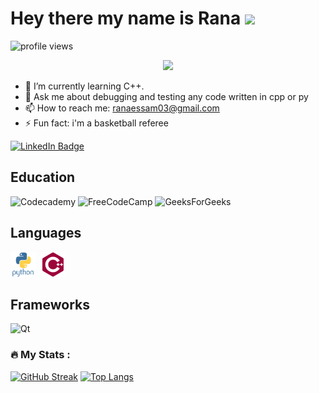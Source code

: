 

<h1>
  Hey there my name is Rana
  <img src="https://media.giphy.com/media/hvRJCLFzcasrR4ia7z/giphy.gif" width="30px"/>
 
</h1>

<p align="left">
  <img src="https://gpvc.arturio.dev/sw-yx" alt="profile views">  

</p>
<div id="header" align="center">
  <img src="https://media.giphy.com/media/NgurY1o4z080Jfoyzw/giphy.gif" width="100"/>
</div>



- 🌱 I’m currently learning C++.
- 💬 Ask me about debugging and testing any code written in cpp or py
- 📫 How to reach me: ranaessam03@gmail.com
- ⚡ Fun fact: i'm a basketball referee 


<div id="badges">
  <a href="https://www.linkedin.com/in/rana-essam-a08760221/">
    <img src="https://img.shields.io/badge/LinkedIn-blue?style=for-the-badge&logo=linkedin&logoColor=white" alt="LinkedIn Badge"/>
  </a>
</div>


## Education
![Codecademy](https://img.shields.io/badge/Codecademy-FFF0E5?style=for-the-badge&logo=codecademy&logoColor=1F243A)
  ![FreeCodeCamp](https://img.shields.io/badge/Freecodecamp-%23123.svg?&style=for-the-badge&logo=freecodecamp&logoColor=green)
  ![GeeksForGeeks](https://img.shields.io/badge/GeeksforGeeks-gray?style=for-the-badge&logo=geeksforgeeks&logoColor=35914c)
  
## Languages
<div>
  <img src="https://github.com/devicons/devicon/blob/master/icons/python/python-original-wordmark.svg" title="Python" alt="Java" width="40" height="40"/>&nbsp;
   <img src="https://github.com/devicons/devicon/blob/master/icons/cplusplus/cplusplus-plain.svg" title="C++" alt="C++" width="40" height="40"/>&nbsp;
</div>

## Frameworks 
![Qt](https://img.shields.io/badge/Qt-%23217346.svg?style=for-the-badge&logo=Qt&logoColor=white)


### :fire: My Stats :
[![GitHub Streak](http://github-readme-streak-stats.herokuapp.com?user=RanaEssam03&theme=tokyonight_duo&hide_border=true)](https://git.io/streak-stats)
[![Top Langs](https://github-readme-stats.vercel.app/api/top-langs/?username=RanaEssam03)](https://github.com/anuraghazra/github-readme-stats)

<!-- comment out for now while https://github.com/jstrieb/github-stats/issues/7 is going on 
![](https://github.com/sw-yx/sw-yx/blob/master/generated/overview.svg)

-->
